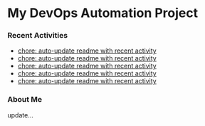 # My DevOps Automation Project

### Recent Activities
<!-- activity:START -->
- [chore: auto-update readme with recent activity](https://github.com/kaigiii/mybowling-app/commit/50b40924629a0cb2fb41b3d980fd7cac01d18db2)
- [chore: auto-update readme with recent activity](https://github.com/kaigiii/mybowling-app/commit/725bcbcad054f688935f406a4e4d4bcde01aa3f8)
- [chore: auto-update readme with recent activity](https://github.com/kaigiii/mybowling-app/commit/9c305c7b1857bf6da6782d7182bce0c5c4686193)
- [chore: auto-update readme with recent activity](https://github.com/kaigiii/mybowling-app/commit/e5e03759642cb6193e0ba4fa6b16a9e10f1ae732)
- [chore: auto-update readme with recent activity](https://github.com/kaigiii/mybowling-app/commit/bcfe1294d0b2b17e6f053358a2c01097121b2106)
<!-- activity:END -->

### About Me
<!-- MYLINKS:START -->
<!-- MYLINKS:END -->

update...
